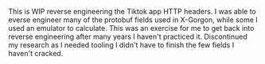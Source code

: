 This is WIP reverse engineering the Tiktok app HTTP headers. I was able to everse engineer many of the protobuf fields used in X-Gorgon, while some I used an emulator to calculate.
This was an exercise for me to get back into reverse engineering after many years I haven't practiced it. Discontinued my research as I needed tooling I didn't have to finish the few fields I haven't cracked.
